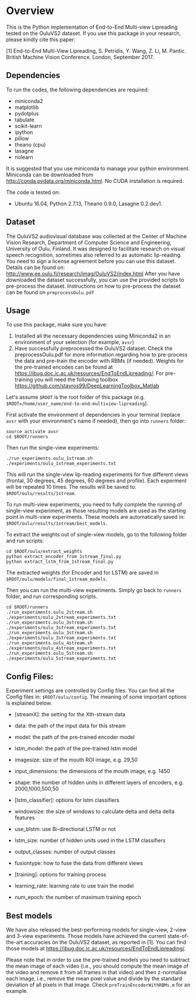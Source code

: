 # Overview
This is the Python implementation of End-to-End Multi-view Lipreading tested on the OuluVS2 dataset. If you use this package in your research, please kindly cite this paper:

[1] End-to-End Multi-View Lipreading, S. Petridis, Y. Wang, Z. Li, M. Pantic. British Machine Vision Conference. London, September 2017. 

## Dependencies
To run the codes, the following dependencies are required:
- miniconda2 
- matplotlib 
- pydotplus 
- tabulate 
- scikit-learn
- ipython 
- pillow 
- theano (cpu)
- lasagne 
- nolearn 

It is suggested that you use miniconda to manage your python environment. Miniconda can be downloaded from http://conda.pydata.org/miniconda.html. No CUDA installation is required.

The code is tested on:
- Ubuntu 16.04, Python 2.7.13, Theano 0.9.0, Lasagne 0.2.dev1. 

## Dataset
The OuluVS2 audiovisual database was collected at the Center of Machine Vision Research, Department of Computer Science and Engineering, University of Oulu, Finland. It was designed to facilitate research on visual speech recognition, sometimes also referred to as automatic lip-reading.
You need to sign a license agreement before you can use this dataset. Details can be found on: 
http://www.ee.oulu.fi/research/imag/OuluVS2/index.html
After you have downloaded the dataset successfully, you can use the provided scripts to pre-process the dataset. 
Instructions on how to pre-process the dataset can be found on `preprocessOulu.pdf`

## Usage
To use this package, make sure you have:

1. Installed all the necessary dependencies using Miniconda2 in an environment of your selection (for example, `avsr`)
2. Have successfully preprocessed the OuluVS2 dataset. Check the preprocessOulu.pdf for more information regarding how to pre-process the data and pre-train the encoder with RBMs (if needed). Weights for the pre-trained encodes can be found at https://ibug.doc.ic.ac.uk/resources/EndToEndLipreading/.
 For pre-training you will need the following toolbox https://github.com/stavros99/DeepLearningToolbox_Matlab

Let's assume `$ROOT` is the root folder of this package (e.g. `$ROOT=/home/user_name/end-to-end-multiview-lipreading`).

First activate the environment of dependencies in your terminal (replace `avsr` with your environment's name if needed), then go into `runners` folder:
```
source activate avsr
cd $ROOT/runners
```

Then run the single-view experiments:
```
./run_experiments.oulu_1stream.sh ./experiments/oulu_1stream_experiments.txt
```

This will run the single-view lip-reading experiments for five different views (frontal, 30 degrees, 45 degrees, 60 degrees and profile). Each experment will be repeated 10 times. The results will be saved to: `$ROOT/oulu/results/1stream`. 

To run multi-view experiments, you need to fully complete the running of single-view experiment, as those resulting models are used as the starting point in multi-view experiments. These models are automatically saved in: `$ROOT/oulu/results/1stream/best_models`. 

To extract the weights out of single-view models, go to the following folder and run scripts:
```
cd $ROOT/oulu/extract_weights
python extract_encoder_from_1stream_final.py 
python extract_lstm_from_1stream_final.py
```
The extracted weights (for Encoder and for LSTM) are saved in `$ROOT/oulu/models/final_1stream_models`.

Then you can run the multi-view experiments. Simply go back to `runners` folder, and run corresponding scripts. 
```
cd $ROOT/runners
./run_experiments.oulu_2stream.sh ./experiments/oulu_2stream_experiments.txt
./run_experiments.oulu_3stream.sh ./experiments/oulu_3stream_experiments.txt
./run_experiments.oulu_3stream.sh ./experiments/oulu_3stream_experiments.txt
./run_experiments.oulu_4stream.sh ./experiments/oulu_4stream_experiments.txt
./run_experiments.oulu_5stream.sh ./experiments/oulu_5stream_experiments.txt
```

## Config Files:
Experiment settings are controlled by Config files. You can find all the Config files in: `$ROOT/oulu/config`. The meaning of some important options is explained below.

- [streamX]:   the setting for the Xth-stream data
- data: the path of the input data for this stream
- model: the path of the pre-trained encoder model
- lstm_model: the path of the pre-trained lstm model
- imagesize: size of the mouth ROI image, e.g. 29,50
- input_dimensions: the dimensions of the mouth image, e.g. 1450
- shape: the number of hidden units in different layers of encoders, e.g. 2000,1000,500,50

- [lstm_classifier]:  options for lstm classifiers
- windowsize:  the size of windows to calculate delta and delta delta features
- use_blstm: use Bi-directional LSTM or not
- lstm_size: number of hidden units used in the LSTM classifiers
- output_classes: number of output classes
- fusiontype: how to fuse the data from different views 

- [training]:  options for training process
- learning_rate: learning rate to use train the model
- num_epoch: the number of maximum training epoch 


## Best models
We have also released the best-performing models for single-view, 2-view and 3-view experiments. Those models have achieved the current state-of-the-art accuracies on the OuluVS2 dataset, as reported in [1].
You can find those models at https://ibug.doc.ic.ac.uk/resources/EndToEndLipreading/.

Please note that in order to use the pre-trained models you need to subtract the mean image of each video (i.e., you should compute the mean image of the video and remove it from all frames in that video) and then z-normalise each image, i.e., remove the mean pixel value and divide by the standard deviation of all pixels in that image. Check `preTrainEncoderWithRBMs.m` for an example.

